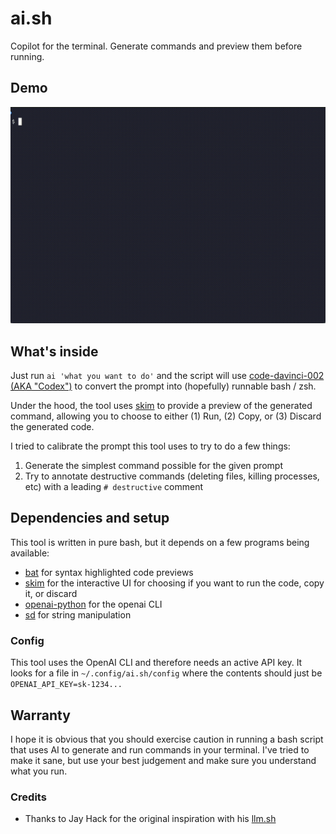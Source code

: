 # ai.sh

Copilot for the terminal. Generate commands and preview them before running.

## Demo

![demo](demo.gif)

## What's inside

Just run `ai 'what you want to do'` and the script will use [code-davinci-002 (AKA "Codex")][codex] to convert the prompt into (hopefully) runnable bash / zsh.

Under the hood, the tool uses [skim][skim] to provide a preview of the generated command, allowing you to choose to either (1) Run, (2) Copy, or (3) Discard the generated code.

I tried to calibrate the prompt this tool uses to try to do a few things:

1. Generate the simplest command possible for the given prompt
2. Try to annotate destructive commands (deleting files, killing processes, etc) with a leading `# destructive` comment

[codex]: https://help.openai.com/en/articles/6195637-getting-started-with-codex
[skim]: https://github.com/lotabout/skim

## Dependencies and setup

This tool is written in pure bash, but it depends on a few programs being available:

* [bat](https://github.com/sharkdp/bat) for syntax highlighted code previews
* [skim](https://github.com/lotabout/skim) for the interactive UI for choosing if you want to run the code, copy it, or discard
* [openai-python](https://github.com/openai/openai-python) for the openai CLI
* [sd](https://github.com/chmln/sd) for string manipulation

### Config

This tool uses the OpenAI CLI and therefore needs an active API key. It looks for a file in `~/.config/ai.sh/config` where the contents should just be `OPENAI_API_KEY=sk-1234...`

## Warranty

I hope it is obvious that you should exercise caution in running a bash script that uses AI to generate and run commands in your terminal. I've tried to make it sane, but use your best judgement and make sure you understand what you run.

### Credits

* Thanks to Jay Hack for the original inspiration with his [llm.sh](https://github.com/jayhack/llm.sh)
